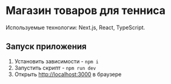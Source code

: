 # Магазин товаров для тенниса

Используемые технологии: Next.js, React, TypeScript.

## Запуск приложения

1. Установить зависимости - `npm i`
2. Запустить скрипт - `npm run dev`
3. Открыть [http://localhost:3000](http://localhost:3000) в браузере
